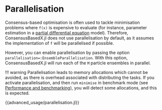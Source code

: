 # Parallelisation

Consensus-based optimisation is often used to tackle minimisation problems where `f(x)` is expensive to evaluate (for instance, parameter estimation in a [partial differential equation](https://en.wikipedia.org/wiki/Partial_differential_equation) model). Therefore, ConsensusBasedX.jl does not use parallelisation by default, as it assumes the implementation of `f` will be parallelised if possible.

However, you can enable parallelisation by passing the option `parallelisation=:EnsembleParallelisation`. With this option, ConsensusBasedX.jl will run each of the `M` particle ensembles in parallel.

!!! warning
    Parallelisation leads to memory allocations which cannot be avoided, as there is overhead associated with distributing the tasks. If you activate parallelisation, and then run `minimise` in benchmark mode (see [Performance and benchmarking](@ref)), you will detect some allocations, and this is expected.

{{advanced_usage/parallelisation.jl}}
